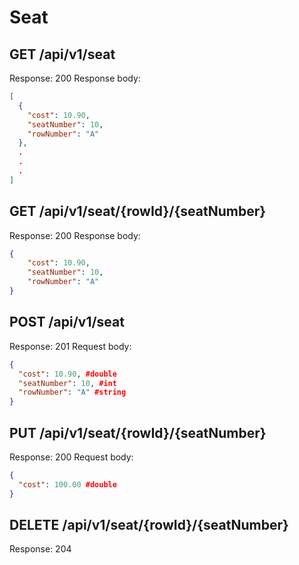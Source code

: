 # Seat
## GET /api/v1/seat
Response: 200
Response body:
```json
[
  {
    "cost": 10.90,
    "seatNumber": 10,
    "rowNumber": "A"
  },
  .
  .
  .
]
```
## GET /api/v1/seat/{rowId}/{seatNumber}
Response: 200
Response body:
```json
{
    "cost": 10.90,
    "seatNumber": 10,
    "rowNumber": "A"
}
```
## POST /api/v1/seat
Response: 201
Request body:
```json
{
  "cost": 10.90, #double
  "seatNumber": 10, #int
  "rowNumber": "A" #string
}
```
## PUT /api/v1/seat/{rowId}/{seatNumber}
Response: 200
Request body:
```json
{
  "cost": 100.00 #double
}
```
## DELETE /api/v1/seat/{rowId}/{seatNumber}
Response: 204